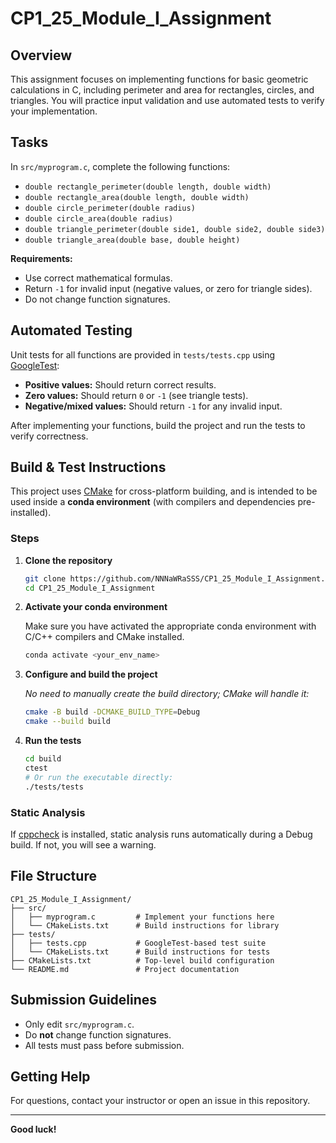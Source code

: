 # CP1_25_Module_I_Assignment

## Overview

This assignment focuses on implementing functions for basic geometric calculations in C, including perimeter and area for rectangles, circles, and triangles. You will practice input validation and use automated tests to verify your implementation.

## Tasks

In `src/myprogram.c`, complete the following functions:

- `double rectangle_perimeter(double length, double width)`
- `double rectangle_area(double length, double width)`
- `double circle_perimeter(double radius)`
- `double circle_area(double radius)`
- `double triangle_perimeter(double side1, double side2, double side3)`
- `double triangle_area(double base, double height)`

**Requirements:**
- Use correct mathematical formulas.
- Return `-1` for invalid input (negative values, or zero for triangle sides).
- Do not change function signatures.

## Automated Testing

Unit tests for all functions are provided in `tests/tests.cpp` using [GoogleTest](https://github.com/google/googletest):

- **Positive values:** Should return correct results.
- **Zero values:** Should return `0` or `-1` (see triangle tests).
- **Negative/mixed values:** Should return `-1` for any invalid input.

After implementing your functions, build the project and run the tests to verify correctness.

## Build & Test Instructions

This project uses [CMake](https://cmake.org/) for cross-platform building, and is intended to be used inside a **conda environment** (with compilers and dependencies pre-installed).

### Steps

1. **Clone the repository**

   ```bash
   git clone https://github.com/NNNaWRaSSS/CP1_25_Module_I_Assignment.git
   cd CP1_25_Module_I_Assignment
   ```

2. **Activate your conda environment**

   Make sure you have activated the appropriate conda environment with C/C++ compilers and CMake installed.

   ```bash
   conda activate <your_env_name>
   ```

3. **Configure and build the project**

   *No need to manually create the build directory; CMake will handle it:*

   ```bash
   cmake -B build -DCMAKE_BUILD_TYPE=Debug
   cmake --build build
   ```

4. **Run the tests**

   ```bash
   cd build
   ctest
   # Or run the executable directly:
   ./tests/tests
   ```

### Static Analysis

If [cppcheck](http://cppcheck.sourceforge.net/) is installed, static analysis runs automatically during a Debug build. If not, you will see a warning.

## File Structure

```
CP1_25_Module_I_Assignment/
├── src/
│   ├── myprogram.c         # Implement your functions here
│   └── CMakeLists.txt      # Build instructions for library
├── tests/
│   ├── tests.cpp           # GoogleTest-based test suite
│   └── CMakeLists.txt      # Build instructions for tests
├── CMakeLists.txt          # Top-level build configuration
└── README.md               # Project documentation
```

## Submission Guidelines

- Only edit `src/myprogram.c`.
- Do **not** change function signatures.
- All tests must pass before submission.

## Getting Help

For questions, contact your instructor or open an issue in this repository.

---

**Good luck!**
